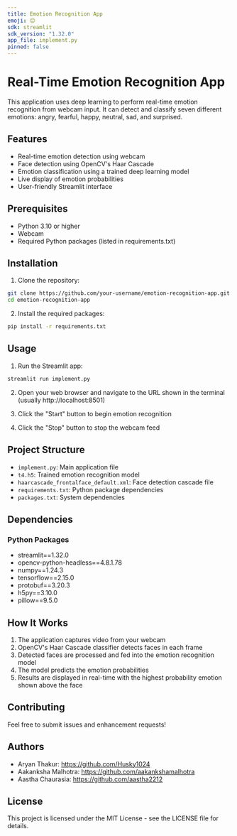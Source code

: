 ```yaml
---
title: Emotion Recognition App
emoji: 😊
sdk: streamlit
sdk_version: "1.32.0"
app_file: implement.py
pinned: false
---
```


# Real-Time Emotion Recognition App

This application uses deep learning to perform real-time emotion recognition from webcam input. It can detect and classify seven different emotions: angry, fearful, happy, neutral, sad, and surprised.

## Features

- Real-time emotion detection using webcam
- Face detection using OpenCV's Haar Cascade
- Emotion classification using a trained deep learning model
- Live display of emotion probabilities
- User-friendly Streamlit interface

## Prerequisites

- Python 3.10 or higher
- Webcam
- Required Python packages (listed in requirements.txt)

## Installation

1. Clone the repository:
```bash
git clone https://github.com/your-username/emotion-recognition-app.git
cd emotion-recognition-app
```

2. Install the required packages:
```bash
pip install -r requirements.txt
```

## Usage

1. Run the Streamlit app:
```bash
streamlit run implement.py
```

2. Open your web browser and navigate to the URL shown in the terminal (usually http://localhost:8501)

3. Click the "Start" button to begin emotion recognition
4. Click the "Stop" button to stop the webcam feed

## Project Structure

- `implement.py`: Main application file
- `t4.h5`: Trained emotion recognition model
- `haarcascade_frontalface_default.xml`: Face detection cascade file
- `requirements.txt`: Python package dependencies
- `packages.txt`: System dependencies

## Dependencies

### Python Packages
- streamlit==1.32.0
- opencv-python-headless==4.8.1.78
- numpy==1.24.3
- tensorflow==2.15.0
- protobuf==3.20.3
- h5py==3.10.0
- pillow==9.5.0


## How It Works

1. The application captures video from your webcam
2. OpenCV's Haar Cascade classifier detects faces in each frame
3. Detected faces are processed and fed into the emotion recognition model
4. The model predicts the emotion probabilities
5. Results are displayed in real-time with the highest probability emotion shown above the face

## Contributing

Feel free to submit issues and enhancement requests!

## Authors
- Aryan Thakur: https://github.com/Husky1024
- Aakanksha Malhotra: https://github.com/aakankshamalhotra
- Aastha Chaurasia: https://github.com/aastha2212

## License

This project is licensed under the MIT License - see the LICENSE file for details.

